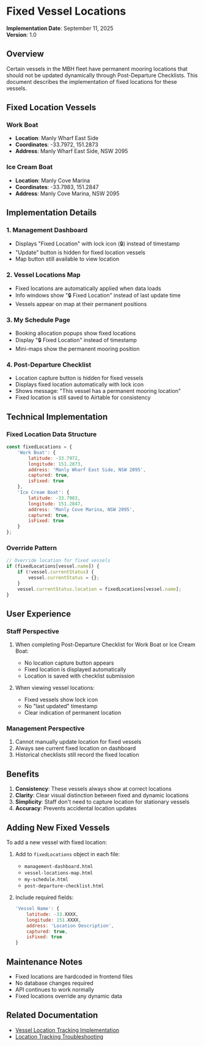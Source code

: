 # Fixed Vessel Locations

**Implementation Date**: September 11, 2025  
**Version**: 1.0

## Overview

Certain vessels in the MBH fleet have permanent mooring locations that should not be updated dynamically through Post-Departure Checklists. This document describes the implementation of fixed locations for these vessels.

## Fixed Location Vessels

### Work Boat
- **Location**: Manly Wharf East Side
- **Coordinates**: -33.7972, 151.2873
- **Address**: Manly Wharf East Side, NSW 2095

### Ice Cream Boat
- **Location**: Manly Cove Marina
- **Coordinates**: -33.7983, 151.2847
- **Address**: Manly Cove Marina, NSW 2095

## Implementation Details

### 1. Management Dashboard
- Displays "Fixed Location" with lock icon (🔒) instead of timestamp
- "Update" button is hidden for fixed location vessels
- Map button still available to view location

### 2. Vessel Locations Map
- Fixed locations are automatically applied when data loads
- Info windows show "🔒 Fixed Location" instead of last update time
- Vessels appear on map at their permanent positions

### 3. My Schedule Page
- Booking allocation popups show fixed locations
- Display "🔒 Fixed Location" instead of timestamp
- Mini-maps show the permanent mooring position

### 4. Post-Departure Checklist
- Location capture button is hidden for fixed vessels
- Displays fixed location automatically with lock icon
- Shows message: "This vessel has a permanent mooring location"
- Fixed location is still saved to Airtable for consistency

## Technical Implementation

### Fixed Location Data Structure
```javascript
const fixedLocations = {
    'Work Boat': {
        latitude: -33.7972,
        longitude: 151.2873,
        address: 'Manly Wharf East Side, NSW 2095',
        captured: true,
        isFixed: true
    },
    'Ice Cream Boat': {
        latitude: -33.7983,
        longitude: 151.2847,
        address: 'Manly Cove Marina, NSW 2095',
        captured: true,
        isFixed: true
    }
};
```

### Override Pattern
```javascript
// Override location for fixed vessels
if (fixedLocations[vessel.name]) {
    if (!vessel.currentStatus) {
        vessel.currentStatus = {};
    }
    vessel.currentStatus.location = fixedLocations[vessel.name];
}
```

## User Experience

### Staff Perspective
1. When completing Post-Departure Checklist for Work Boat or Ice Cream Boat:
   - No location capture button appears
   - Fixed location is displayed automatically
   - Location is saved with checklist submission

2. When viewing vessel locations:
   - Fixed vessels show lock icon
   - No "last updated" timestamp
   - Clear indication of permanent location

### Management Perspective
1. Cannot manually update location for fixed vessels
2. Always see current fixed location on dashboard
3. Historical checklists still record the fixed location

## Benefits

1. **Consistency**: These vessels always show at correct locations
2. **Clarity**: Clear visual distinction between fixed and dynamic locations
3. **Simplicity**: Staff don't need to capture location for stationary vessels
4. **Accuracy**: Prevents accidental location updates

## Adding New Fixed Vessels

To add a new vessel with fixed location:

1. Add to `fixedLocations` object in each file:
   - `management-dashboard.html`
   - `vessel-locations-map.html`
   - `my-schedule.html`
   - `post-departure-checklist.html`

2. Include required fields:
   ```javascript
   'Vessel Name': {
       latitude: -33.XXXX,
       longitude: 151.XXXX,
       address: 'Location Description',
       captured: true,
       isFixed: true
   }
   ```

## Maintenance Notes

- Fixed locations are hardcoded in frontend files
- No database changes required
- API continues to work normally
- Fixed locations override any dynamic data

## Related Documentation

- [Vessel Location Tracking Implementation](./VESSEL_LOCATION_TRACKING_IMPLEMENTATION.md)
- [Location Tracking Troubleshooting](../../05-troubleshooting/VESSEL_LOCATION_TRACKING_TROUBLESHOOTING.md)
